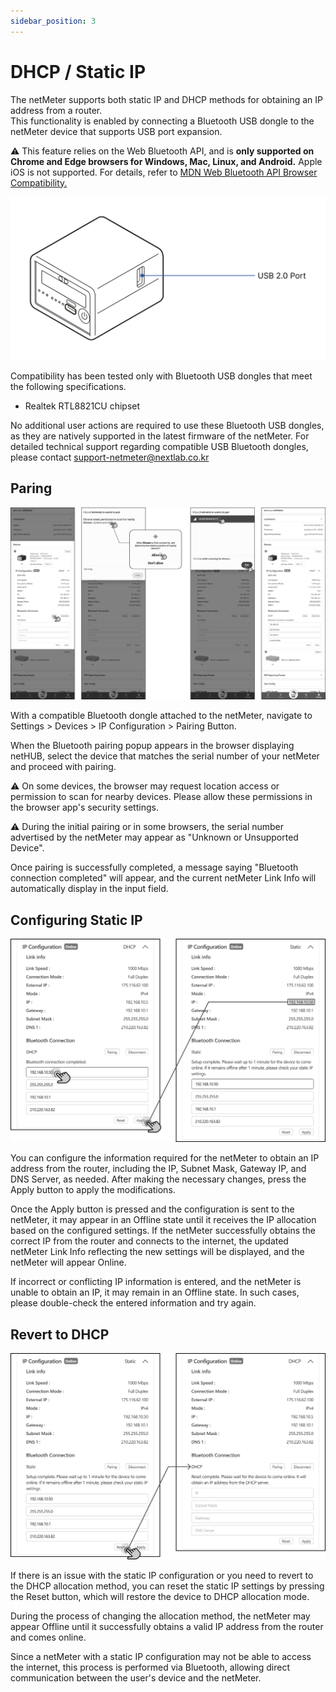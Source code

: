 ```yaml
---
sidebar_position: 3
---
```


# DHCP / Static IP

The netMeter supports both static IP and DHCP methods for obtaining an IP address from a router.     
This functionality is enabled by connecting a Bluetooth USB dongle to the netMeter device that supports USB port expansion.

⚠︎ This feature relies on the Web Bluetooth API, and is **only supported on Chrome and Edge browsers for Windows, Mac, Linux, and Android.** Apple iOS is not supported. For details, refer to [MDN Web Bluetooth API Browser Compatibility.](https://developer.mozilla.org/en-US/docs/Web/API/Web_Bluetooth_API)


![neMeterN1 USB Port](./img/USBPort.png)

Compatibility has been tested only with Bluetooth USB dongles that meet the following specifications.

- Realtek RTL8821CU chipset

No additional user actions are required to use these Bluetooth USB dongles, as they are natively supported in the latest firmware of the netMeter. 
For detailed technical support regarding compatible USB Bluetooth dongles, please contact [support-netmeter@nextlab.co.kr](mailto:support-netmeter@nextlab.co.kr)

## Paring

![How to Paring via Bluetooth](./img/BTPairing.png)

With a compatible Bluetooth dongle attached to the netMeter, navigate to Settings > Devices > IP Configuration > Pairing Button.

When the Bluetooth pairing popup appears in the browser displaying netHUB, select the device that matches the serial number of your netMeter and proceed with pairing.

⚠︎ On some devices, the browser may request location access or permission to scan for nearby devices. Please allow these permissions in the browser app's security settings.

⚠︎ During the initial pairing or in some browsers, the serial number advertised by the netMeter may appear as "Unknown or Unsupported Device".

Once pairing is successfully completed, a message saying "Bluetooth connection completed" will appear, and the current netMeter Link Info will automatically display in the input field.

## Configuring Static IP

![Configuring Static IP](./img/BTStatic.png)

You can configure the information required for the netMeter to obtain an IP address from the router, including the IP, Subnet Mask, Gateway IP, and DNS Server, as needed.
After making the necessary changes, press the Apply button to apply the modifications.

Once the Apply button is pressed and the configuration is sent to the netMeter, it may appear in an Offline state until it receives the IP allocation based on the configured settings. If the netMeter successfully obtains the correct IP from the router and connects to the internet, the updated netMeter Link Info reflecting the new settings will be displayed, and the netMeter will appear Online.

If incorrect or conflicting IP information is entered, and the netMeter is unable to obtain an IP, it may remain in an Offline state. In such cases, please double-check the entered information and try again.

## Revert to DHCP

![Revert to DHCP](./img/BTReset.png)


If there is an issue with the static IP configuration or you need to revert to the DHCP allocation method, you can reset the static IP settings by pressing the Reset button, which will restore the device to DHCP allocation mode.

During the process of changing the allocation method, the netMeter may appear Offline until it successfully obtains a valid IP address from the router and comes online.

Since a netMeter with a static IP configuration may not be able to access the internet, this process is performed via Bluetooth, allowing direct communication between the user's device and the netMeter.
